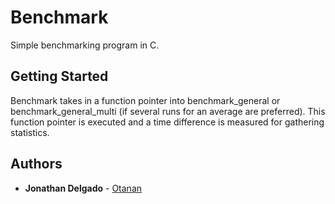 # Benchmark

Simple benchmarking program in C.


## Getting Started

Benchmark takes in a function pointer into benchmark_general or benchmark_general_multi (if several runs for an average are preferred). This function pointer is executed and a time difference is measured for gathering statistics.

## Authors

* **Jonathan Delgado** - [Otanan](https://github.com/Otanan)